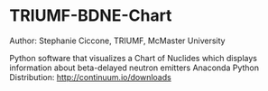 TRIUMF-BDNE-Chart
=================

Author: Stephanie Ciccone, TRIUMF, McMaster University

Python software that visualizes a Chart of Nuclides which displays information about beta-delayed neutron emitters
Anaconda Python Distribution: http://continuum.io/downloads
